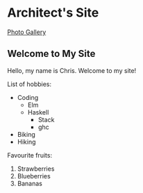 # Architect's Site

[Photo Gallery](photos)

## Welcome to My Site 

Hello, my name is Chris. Welcome to my site!

List of hobbies:

* Coding
  * Elm
  * Haskell
    * Stack
    * ghc
* Biking
* Hiking

Favourite fruits:

1. Strawberries
2. Blueberries
3. Bananas

